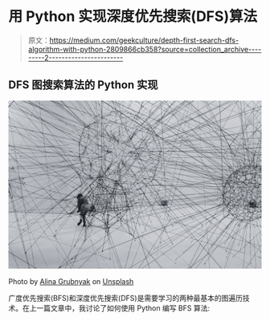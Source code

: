 # 用 Python 实现深度优先搜索(DFS)算法

> 原文：<https://medium.com/geekculture/depth-first-search-dfs-algorithm-with-python-2809866cb358?source=collection_archive---------2----------------------->

## DFS 图搜索算法的 Python 实现

![](img/60f12f7fbe697c63ae4f066748845801.png)

Photo by [Alina Grubnyak](https://unsplash.com/@alinnnaaaa?utm_source=medium&utm_medium=referral) on [Unsplash](https://unsplash.com?utm_source=medium&utm_medium=referral)

广度优先搜索(BFS)和深度优先搜索(DFS)是需要学习的两种最基本的图遍历技术。在上一篇文章中，我讨论了如何使用 Python 编写 BFS 算法: